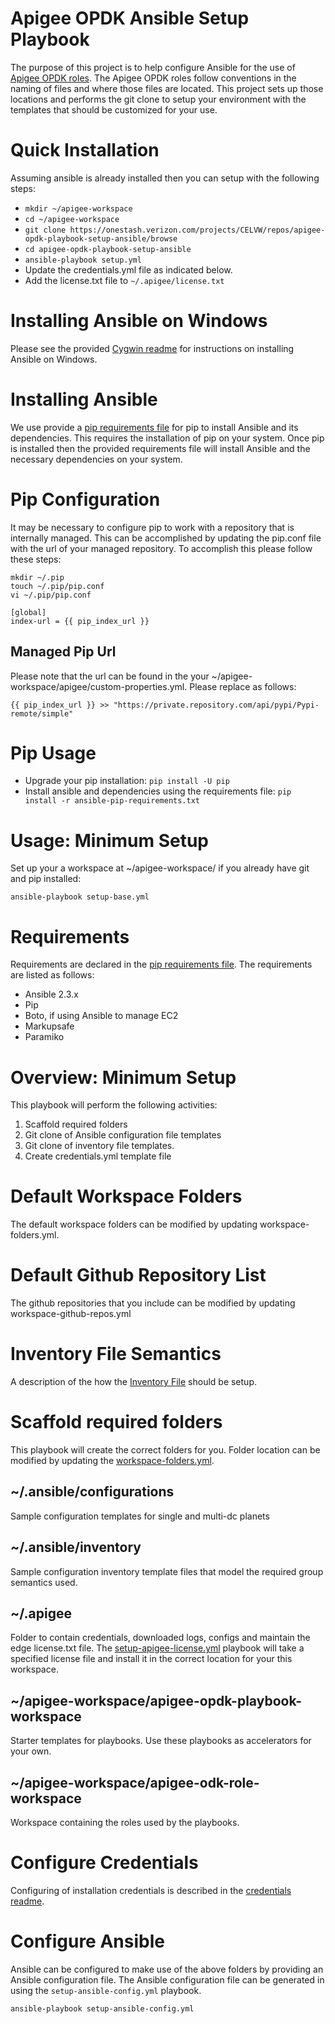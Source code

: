 # Apigee OPDK Ansible Setup Playbook
The purpose of this project is to help configure Ansible for the use of [Apigee OPDK roles](https://github.com/carlosfrias/apigee-opdk-playbook-samples).
The Apigee OPDK roles follow conventions in the naming of files and where those files are 
located. This project sets up those locations and performs the git clone to setup your 
environment with the templates that should be customized for your use.

# Quick Installation
Assuming ansible is already installed then you can setup with the following steps:

* `mkdir ~/apigee-workspace`
* `cd ~/apigee-workspace`
* `git clone https://onestash.verizon.com/projects/CELVW/repos/apigee-opdk-playbook-setup-ansible/browse`
* `cd apigee-opdk-playbook-setup-ansible`
* `ansible-playbook setup.yml`
* Update the credentials.yml file as indicated below.
* Add the license.txt file to `~/.apigee/license.txt`

# Installing Ansible on Windows
Please see the provided [Cygwin readme](README-CYGWIN.md) for instructions on installing Ansible on Windows.

# Installing Ansible
We use provide a [pip requirements file](ansible-pip-requirements.txt) for pip to install Ansible and its dependencies. This requires the
installation of pip on your system. Once pip is installed then the provided requirements file will
install Ansible and the necessary dependencies on your system.

# Pip Configuration
It may be necessary to configure pip to work with a repository that is internally managed. This can be accomplished by
updating the pip.conf file with the url of your managed repository. To accomplish this please follow these steps:

    mkdir ~/.pip
    touch ~/.pip/pip.conf
    vi ~/.pip/pip.conf

    [global]
    index-url = {{ pip_index_url }}

## Managed Pip Url
Please note that the url can be found in the your ~/apigee-workspace/apigee/custom-properties.yml. Please replace as follows:

    {{ pip_index_url }} >> "https://private.repository.com/api/pypi/Pypi-remote/simple"

# Pip Usage

* Upgrade your pip installation: `pip install -U pip`
* Install ansible and dependencies using the requirements file: `pip install -r ansible-pip-requirements.txt`

# Usage: Minimum Setup
Set up your a workspace at ~/apigee-workspace/ if you already have git and pip installed: 

    ansible-playbook setup-base.yml 
    
# Requirements
Requirements are declared in the [pip requirements file](ansible-pip-requirements.txt). The requirements
are listed as follows:
* Ansible 2.3.x
* Pip
* Boto, if using Ansible to manage EC2
* Markupsafe
* Paramiko

# Overview: Minimum Setup
This playbook will perform the following activities:

1. Scaffold required folders
1. Git clone of Ansible configuration file templates
1. Git clone of inventory file templates.
1. Create credentials.yml template file

# Default Workspace Folders
The default workspace folders can be modified by updating workspace-folders.yml.

# Default Github Repository List
The github repositories that you include can be modified by updating workspace-github-repos.yml

# Inventory File Semantics
A description of the how the [Inventory File](README-INVENTORY-FILE.md) should be setup.

# Scaffold required folders
This playbook will create the correct folders for you. Folder location can be modified by updating the [workspace-folders.yml](workspace-folders.yml).

## ~/.ansible/configurations
Sample configuration templates for single and multi-dc planets

## ~/.ansible/inventory
Sample configuration inventory template files that model the required
 group semantics used.

## ~/.apigee
Folder to contain credentials, downloaded logs, configs and maintain the edge license.txt file.
The [setup-apigee-license.yml](setup-apigee-license.yml) playbook will take a specified license file and
install it in the correct location for your this workspace.

## ~/apigee-workspace/apigee-opdk-playbook-workspace
Starter templates for playbooks. Use these playbooks as accelerators for your own.

## ~/apigee-workspace/apigee-odk-role-workspace
Workspace containing the roles used by the playbooks.

# Configure Credentials
Configuring of installation credentials is described in the [credentials readme](README-credentials.md).

# Configure Ansible
Ansible can be configured to make use of the above folders by providing an Ansible configuration file.
The Ansible configuration file can be generated in using the `setup-ansible-config.yml` playbook.

    ansible-playbook setup-ansible-config.yml
